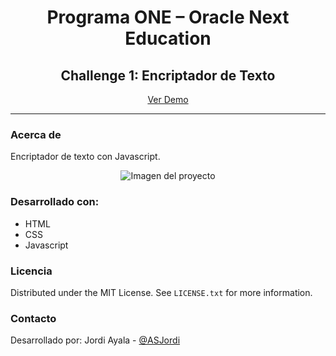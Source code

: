 <div align="center">
    <h1 align="center">Programa ONE – Oracle Next Education</h1>
    <h2 align="center">Challenge 1: Encriptador de Texto</h2>
    <p align="center">
        <a href="" target="_blank">Ver Demo</a>
    </p>
    <hr>
</div>
<div>
    <h3>Acerca de</h3>
    <p>Encriptador de texto con Javascript.</p>
    <div align="center"><img src="images/app.png" alt="Imagen del proyecto"></div>
</div>
<div>
    <h3>Desarrollado con:</h3>
    <ul>
        <li>HTML</li>
        <li>CSS</li>
        <li>Javascript</li>
    </ul>
</div>
<div>
    <h3>Licencia</h3>
    <p>Distributed under the MIT License. See <code>LICENSE.txt</code> for more information.</p>
</div>
<div>
    <h3>Contacto</h3>
    <p>Desarrollado por: Jordi Ayala - <a href="https://twitter.com/ASJordi"> @ASJordi</a></p>
</div>
